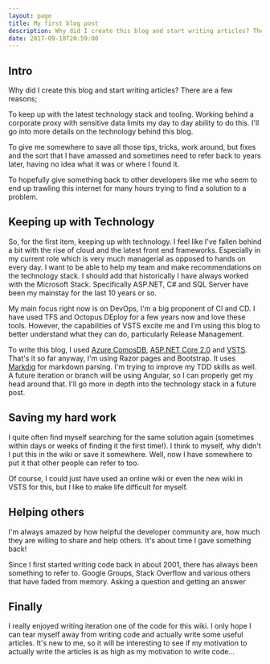 ```yaml
---
layout: page
title: My first blog post
description: Why did I create this blog and start writing articles? There are a few reasons; To keep up with the latest technology stack and tooling. Working behind a corporate proxy with sensitive data limits my day to day ability to do this. I'll go into more details on the technology behind this blog. To give me somewhere to save all those tips, tricks, work around, but fixes and the sort that I have amassed and sometimes need to refer back to years later, having no idea what it was or where I found it. To hopefully give something back to other developers like me who seem to end up trawling this internet for many hours trying to find a solution to a problem...
date: 2017-09-10T20:59:00
---
```


## Intro

Why did I create this blog and start writing articles? There are a few reasons;

To keep up with the latest technology stack and tooling. Working behind a corporate proxy with sensitive data limits my day to day ability to do this. I'll go into more details on the technology behind this blog.

To give me somewhere to save all those tips, tricks, work around, but fixes and the sort that I have amassed and sometimes need to refer back to years later, having no idea what it was or where I found it.

To hopefully give something back to other developers like me who seem to end up trawling this internet for many hours trying to find a solution to a problem.

## Keeping up with Technology

So, for the first item, keeping up with technology. I feel like I've fallen behind a bit with the rise of cloud and the latest front end frameworks. Especially in my current role which is very much managerial as opposed to hands on every day. I want to be able to help my team and make recommendations on the technology stack. I should add that historically I have always worked with the Microsoft Stack. Specifically ASP.NET, C# and SQL Server have been my mainstay for the last 10 years or so.

My main focus right now is on DevOps, I'm a big proponent of CI and CD. I have used TFS and Octopus DEploy for a few years now and love these tools. However, the capabilities of VSTS excite me and I'm using this blog to better understand what they can do, particularly Release Management.

To write this blog, I used [Azure ComosDB](https://docs.microsoft.com/en-us/azure/cosmos-db/), [ASP.NET Core 2.0](https://blogs.msdn.microsoft.com/webdev/2017/08/14/announcing-asp-net-core-2-0/) and [VSTS](https://www.visualstudio.com/team-services/). That's it so far anyway, I'm using Razor pages and Bootstrap. It uses [Markdig](https://github.com/lunet-io/markdig) for markdown parsing. I'm trying to improve my TDD skills as well. A future iteration or branch will be using Angular, so I can properly get my head around that. I'll go more in depth into the technology stack in a future post.

## Saving my hard work

I quite often find myself searching for the same solution again (sometimes within days or weeks of finding it the first time!). I think to myself, why didn't I put this in the wiki or save it somewhere. Well, now I have somewhere to put it that other people can refer to too.

Of course, I could just have used an online wiki or even the new wiki in VSTS for this, but I like to make life difficult for myself.

## Helping others

I'm always amazed by how helpful the developer community are, how much they are willing to share and help others. It's about time I gave something back!

Since I first started writing code back in about 2001, there has always been something to refer to. Google Groups, Stack Overflow and various others that have faded from memory. Asking a question and getting an answer

## Finally

I really enjoyed writing iteration one of the code for this wiki. I only hope I can tear myself away from writing code and actually write some useful articles. It's new to me, so it will be interesting to see if my motivation to actually write the articles is as high as my motivation to write code...
